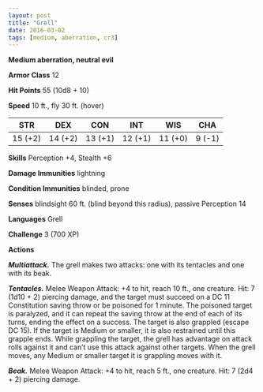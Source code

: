 ```yaml
---
layout: post
title: "Grell"
date: 2016-03-02
tags: [medium, aberration, cr3]
---
```


**Medium aberration, neutral evil**

**Armor Class** 12

**Hit Points** 55 (10d8 + 10)

**Speed** 10 ft., fly 30 ft. (hover)

|   STR   |   DEX   |   CON   |   INT   |   WIS   |   CHA   |
|:-----:|:-----:|:-----:|:-----:|:-----:|:-----:|
| 15 (+2) | 14 (+2) | 13 (+1) | 12 (+1) | 11 (+0) | 9 (-1) |

**Skills** Perception +4, Stealth +6

**Damage Immunities** lightning

**Condition Immunities** blinded, prone

**Senses** blindsight 60 ft. (blind beyond this radius), passive Perception 14

**Languages** Grell

**Challenge** 3 (700 XP)

**Actions**

***Multiattack.*** The grell makes two attacks: one with its tentacles and one with its beak.

***Tentacles.*** Melee Weapon Attack: +4 to hit, reach 10 ft., one creature. Hit: 7 (1d10 + 2) piercing damage, and the target must succeed on a DC 11 Constitution saving throw or be poisoned for 1 minute. The poisoned target is paralyzed, and it can repeat the saving throw at the end of each of its turns, ending the effect on a success.
The target is also grappled (escape DC 15). If the target is Medium or smaller, it is also restrained until this grapple ends. While grappling the target, the grell has advantage on attack rolls against it and can’t use this attack against other targets. When the grell moves, any Medium or smaller target it is grappling moves with it.

***Beak.*** Melee Weapon Attack: +4 to hit, reach 5 ft., one creature. Hit: 7 (2d4 + 2) piercing damage.
